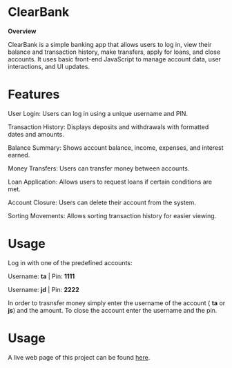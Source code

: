 # ClearBank
**Overview**

ClearBank is a simple banking app that allows users to log in, view their balance and transaction history, make transfers, apply for loans, and close accounts. It uses basic front-end JavaScript to manage account data, user interactions, and UI updates.

# Features
User Login: Users can log in using a unique username and PIN.

Transaction History: Displays deposits and withdrawals with formatted dates and amounts.

Balance Summary: Shows account balance, income, expenses, and interest earned.

Money Transfers: Users can transfer money between accounts.

Loan Application: Allows users to request loans if certain conditions are met.

Account Closure: Users can delete their account from the system.

Sorting Movements: Allows sorting transaction history for easier viewing.

# Usage
Log in with one of the predefined accounts:

Username: **ta** | Pin: **1111**

Username: **jd** | Pin: **2222**

In order to trasnsfer money simply enter the username of the account ( **ta** or **js**) and the amount.
To close the account enter the username and the pin. 

# Usage
A live web page of this project can be found [here](https://anesiadis-th.github.io/ClearBank/).
